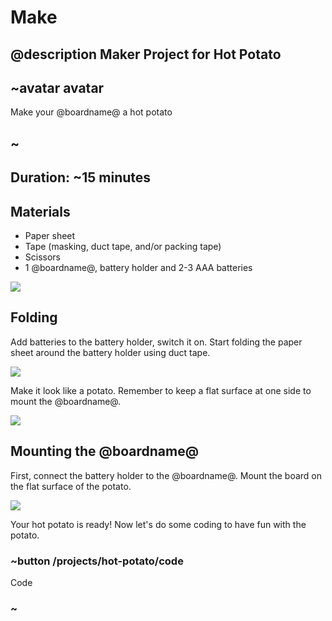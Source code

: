 # Make

## @description Maker Project for Hot Potato

## ~avatar avatar

Make your @boardname@ a hot potato

## ~

## Duration: ~15 minutes

## Materials
* Paper sheet
* Tape (masking, duct tape, and/or packing tape)
* Scissors
* 1 @boardname@, battery holder and 2-3 AAA batteries

![](/static/cp/projects/hot-potato/step1.jpeg)

## Folding

Add batteries to the battery holder, switch it on. Start folding the paper sheet around the battery holder using duct tape. 

![](/static/cp/projects/hot-potato/step2.jpeg)

Make it look like a potato. Remember to keep a flat surface at one side to mount the @boardname@.

![](/static/cp/projects/hot-potato/step3.jpeg)

## Mounting the @boardname@

First, connect the battery holder to the @boardname@. Mount the board on the flat surface of the potato.

![](/static/cp/projects/hot-potato/laststep.jpeg)

Your hot potato is ready! Now let's do some coding to have fun with the potato.

### ~button /projects/hot-potato/code

Code

### ~
